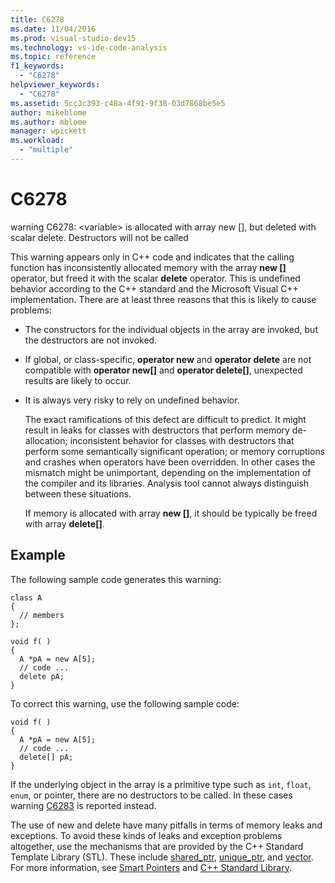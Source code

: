 ```yaml
---
title: C6278
ms.date: 11/04/2016
ms.prod: visual-studio-dev15
ms.technology: vs-ide-code-analysis
ms.topic: reference
f1_keywords:
  - "C6278"
helpviewer_keywords:
  - "C6278"
ms.assetid: 5cc3c393-c48a-4f91-9f38-03d7868be5e5
author: mikeblome
ms.author: mblome
manager: wpickett
ms.workload:
  - "multiple"
---
```

# C6278
warning C6278: \<variable> is allocated with array new [], but deleted with scalar delete. Destructors will not be called

 This warning appears only in C++ code and indicates that the calling function has inconsistently allocated memory with the array **new []** operator, but freed it with the scalar **delete** operator. This is undefined behavior according to the C++ standard and the Microsoft Visual C++ implementation. There are at least three reasons that this is likely to cause problems:

- The constructors for the individual objects in the array are invoked, but the destructors are not invoked.

- If global, or class-specific, **operator new** and **operator delete** are not compatible with **operator new[]** and **operator delete[]**, unexpected results are likely to occur.

- It is always very risky to rely on undefined behavior.

  The exact ramifications of this defect are difficult to predict. It might result in leaks for classes with destructors that perform memory de-allocation; inconsistent behavior for classes with destructors that perform some semantically significant operation; or memory corruptions and crashes when operators have been overridden. In other cases the mismatch might be unimportant, depending on the implementation of the compiler and its libraries. Analysis tool cannot always distinguish between these situations.

  If memory is allocated with array **new []**, it should be typically be freed with array **delete[]**.

## Example
 The following sample code generates this warning:

```
class A
{
  // members
};

void f( )
{
  A *pA = new A[5];
  // code ...
  delete pA;
}
```

 To correct this warning, use the following sample code:

```
void f( )
{
  A *pA = new A[5];
  // code ...
  delete[] pA;
}
```

 If the underlying object in the array is a primitive type such as `int`, `float`, `enum`, or pointer, there are no destructors to be called. In these cases warning [C6283](../code-quality/c6283.md) is reported instead.

 The use of new and delete have many pitfalls in terms of memory leaks and exceptions. To avoid these kinds of leaks and exception problems altogether, use the mechanisms that are provided by the C++ Standard Template Library (STL). These include [shared_ptr](/cpp/standard-library/shared-ptr-class), [unique_ptr](/cpp/standard-library/unique-ptr-class), and [vector](/cpp/standard-library/vector). For more information, see [Smart Pointers](/cpp/cpp/smart-pointers-modern-cpp) and [C++ Standard Library](/cpp/standard-library/cpp-standard-library-reference).